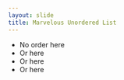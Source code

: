 ```yaml
---
layout: slide
title: Marvelous Unordered List
---
```


- No order here
- Or here
- Or here
- Or here
